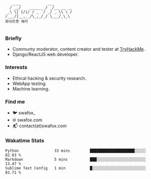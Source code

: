 ```
   ____            ___        
  / __/    _____ _/ _/__ __ __
 _\ \| |/|/ / _ `/ _/ _ \\ \ /
/___/|__,__/\_,_/_/ \___/_\_\ 
화이트햇 해커 
                              
```
### Briefly
- Communty moderator, content creator and tester at [TryHackMe](https://tryhackme.com/).
- Django/ReactJS web developer.

### Interests
- Ethical hacking & security research.
- WebApp testing.
- Machine learning. 

### Find me
- 🐦 swafox_
- 🌐 swafox.com
- 📬 contact(at)swafox.com

### Wakatime Stats
<!--START_SECTION:waka-->
```text
Python                33 mins         ████████████████████░░░░░   82.83 % 
Markdown              5 mins          ███░░░░░░░░░░░░░░░░░░░░░░   13.47 % 
Sublime Text Config   1 min           █░░░░░░░░░░░░░░░░░░░░░░░░   03.71 %
```
<!--END_SECTION:waka-->
